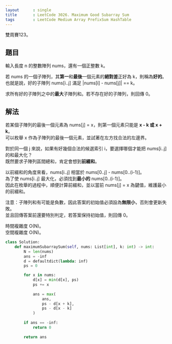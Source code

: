 ```yaml
---
layout      : single
title       : LeetCode 3026. Maximum Good Subarray Sum
tags        : LeetCode Medium Array PrefixSum HashTable
---
```

雙周賽123。

## 題目

輸入長度 n 的整數陣列 nums，還有一個正整數 k。  

若 nums 的一個子陣列，其**第一**和**最後**一個元素的**絕對差**正好為 k，則稱為**好的**。  
也就是說，好的子陣列 nums[i..j] 滿足 |nums[i] - nums[j]| == k。  

求所有好的子陣列之中的**最大**子陣列和。若不存在好的子陣列，則回傳 0。  

## 解法

若某個子陣列的最後一個元素為 nums[j] = x，則第一個元素只能是 **x - k 或 x + k**。  
可以枚舉 x 作為子陣列的最後一個元素，並試著在左方找合法的左邊界。  

對於同一個 j 來說，如果有好幾個合法的候選索引 i，要選擇哪個才能把 nums[i..j] 的和最大化？  
既然要求子陣列區間總和，肯定會想到**前綴和**。  

以前綴和的角度來看，nums[i..j] 相當於 nums[0..j] - nums[0..(i-1)]。  
為了使 nums[i..j] 最大化，必須找到**最小的** nums[0..(i-1)]。  
因此在枚舉的過程中，順便計算前綴和，並以當前 nums[j] = x 為鍵值，維護最小的前綴和。  

注意：子陣列和有可能是負數，因此答案的初始值必須設為**無限小**，否則會更新失敗。  
並且回傳答案前還要特別判定，若答案保持初始值，則回傳 0。  

時間複雜度 O(N)。  
空間複雜度 O(N)。  

```python
class Solution:
    def maximumSubarraySum(self, nums: List[int], k: int) -> int:
        N = len(nums)
        ans = -inf
        d = defaultdict(lambda: inf)
        ps = 0

        for x in nums:
            d[x] = min(d[x], ps)
            ps += x
            
            ans = max(
                ans,
                ps - d[x + k],
                ps - d[x - k]
            )
        
        if ans == -inf:
            return 0
        
        return ans
```
